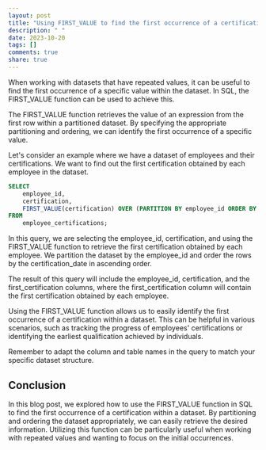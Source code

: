 ```yaml
---
layout: post
title: "Using FIRST_VALUE to find the first occurrence of a certification in a dataset"
description: " "
date: 2023-10-20
tags: []
comments: true
share: true
---
```


When working with datasets that have repeated values, it can be useful to find the first occurrence of a specific value within the dataset. In SQL, the FIRST_VALUE function can be used to achieve this.

The FIRST_VALUE function retrieves the value of an expression from the first row within a partitioned dataset. By specifying the appropriate partitioning and ordering, we can identify the first occurrence of a specific value.

Let's consider an example where we have a dataset of employees and their certifications. We want to find out the first certification obtained by each employee in the dataset.

```sql
SELECT 
    employee_id,
    certification,
    FIRST_VALUE(certification) OVER (PARTITION BY employee_id ORDER BY certification_date) AS first_certification
FROM 
    employee_certifications;
```

In this query, we are selecting the employee_id, certification, and using the FIRST_VALUE function to retrieve the first certification obtained by each employee. We partition the dataset by the employee_id and order the rows by the certification_date in ascending order.

The result of this query will include the employee_id, certification, and the first_certification columns, where the first_certification column will contain the first certification obtained by each employee.

Using the FIRST_VALUE function allows us to easily identify the first occurrence of a certification within a dataset. This can be helpful in various scenarios, such as tracking the progress of employees' certifications or identifying the earliest qualification achieved by individuals.

Remember to adapt the column and table names in the query to match your specific dataset structure.

## Conclusion

In this blog post, we explored how to use the FIRST_VALUE function in SQL to find the first occurrence of a certification within a dataset. By partitioning and ordering the dataset appropriately, we can easily retrieve the desired information. Utilizing this function can be particularly useful when working with repeated values and wanting to focus on the initial occurrences.